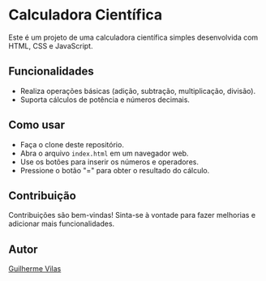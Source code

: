 # Calculadora Científica

Este é um projeto de uma calculadora científica simples desenvolvida com HTML, CSS e JavaScript.

## Funcionalidades

- Realiza operações básicas (adição, subtração, multiplicação, divisão).
- Suporta cálculos de potência e números decimais.

## Como usar

- Faça o clone deste repositório.
- Abra o arquivo `index.html` em um navegador web.
- Use os botões para inserir os números e operadores.
- Pressione o botão "=" para obter o resultado do cálculo.

## Contribuição

Contribuições são bem-vindas! Sinta-se à vontade para fazer melhorias e adicionar mais funcionalidades.

## Autor

[Guilherme Vilas](https://github.com/guilherme-abiti)
